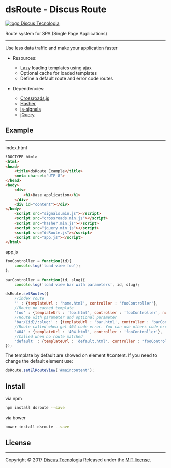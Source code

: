 # dsRoute - Discus Route
[![logo Discus Tecnologia](https://www.discustecnologia.com.br/images/logo_pq.png)](http://www.discustecnologia.com.br)

Route system for SPA (Single Page Applications)

---

Use less data traffic and make your application faster
* Resources:
  * Lazy loading templates using ajax
  *	Optional cache for loaded templates
  *	Define a default route and error code routes
 
* Dependencies:
  * [Crossroads.js](https://millermedeiros.github.io/crossroads.js/)
  * [Hasher](https://github.com/millermedeiros/hasher/)
  * [js-signals](https://github.com/millermedeiros/js-signals)
  *	[jQuery](https://jquery.com/)

## Example
---
index.html
```html
!DOCTYPE html>
<html>
<head>
	<title>dsRoute Example</title>
	<meta charset="UTF-8">
</head>
<body>
	<div>
		<h1>Base application</h1>
	</div>
	<div id="content"></div>
</body>
	<script src="signals.min.js"></script>
	<script src="crossroads.min.js"></script>
	<script src="hasher.min.js"></script>
	<script src="jquery.min.js"></script>
	<script src="dsRoute.js"></script>
	<script src="app.js"></script>
</html>
```
app.js
```js
fooController = function(id){
	console.log('load view foo');
};

barController = function(id, slug){
	console.log('load view bar with parameters', id, slug);

dsRoute.setRoutes({
	//index route
	'' : {templateUrl : 'home.html', controller : 'fooController'},
	//Route no cached template
	'foo' : {templateUrl : 'foo.html', controller : 'fooController', nocache : true},
	//Route with parameter and optional parameter
	'bar/{id}/:slug:' : {templateUrl : 'bar.html', controller : 'barController'},
	//Route called when get 404 code error. You can use others code errors.
	'404' : {templateUrl : '404.html', controller : 'fooController'},
	//Called when no route matched
	'default' : {templateUrl : 'default.html', controller : 'fooController'}
});
```
The template by default are showed on element #content. If you need to change the default element use:
```js
dsRoute.setElRouteView('#maincontent');
```

## Install

via npm
```sh
npm install dsroute --save
```
via bower
```sh
bower install dsroute --save
```
  
## License ##
---
Copyright © 2017 [Discus Tecnologia][1]
Released under the [MIT license](http://www.opensource.org/licenses/mit-license.php).

  [1]: https//www.discustecnologia.com.br
